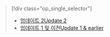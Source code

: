 > [!div class="op_single_selector"]
> * [<span data-ttu-id="d45eb-101">업데이트 2</span><span class="sxs-lookup"><span data-stu-id="d45eb-101">Update 2</span></span>](../articles/storsimple/storsimple-manage-jobs-u2.md)
> * [<span data-ttu-id="d45eb-102">업데이트 1 및 이전</span><span class="sxs-lookup"><span data-stu-id="d45eb-102">Update 1 & earlier</span></span>](../articles/storsimple/storsimple-manage-jobs.md)
> 
> 

